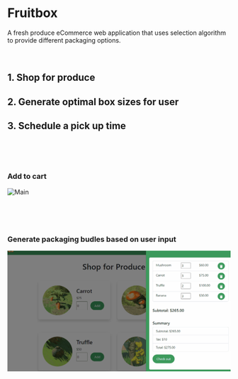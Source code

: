 # Fruitbox
A fresh produce eCommerce web application that uses selection algorithm to provide different packaging options.
<br>
<br>
<br>
## 1. Shop for produce
## 2. Generate optimal box sizes for user
## 3. Schedule a pick up time
<br>
<br>
<br>

### Add to cart
![Main](gifs/product.gif)

<br>
<br>
<br>

### Generate packaging budles based on user input
![Main](gifs/cart.gif)

